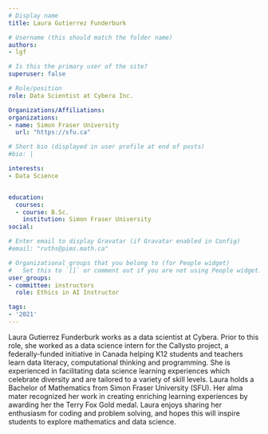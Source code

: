 ```yaml
---
# Display name
title: Laura Gutierrez Funderburk

# Username (this should match the folder name)
authors:
- lgf

# Is this the primary user of the site?
superuser: false

# Role/position
role: Data Scientist at Cybera Inc.

Organizations/Affiliations:
organizations:
- name: Simon Fraser University
  url: "https://sfu.ca"

# Short bio (displayed in user profile at end of posts)
#bio: |

interests:
- Data Science


education:
  courses:
  - course: B.Sc.
    institution: Simon Fraser University
social:

# Enter email to display Gravatar (if Gravatar enabled in Config)
#email: "ruths@pims.math.ca"

# Organizational groups that you belong to (for People widget)
#   Set this to `[]` or comment out if you are not using People widget.
user_groups:
- committee: instructors
  role: Ethics in AI Instructor

tags:
- '2021'
---
```

Laura Gutierrez Funderburk works as a data scientist at Cybera. Prior to this
role, she worked  as a data science intern for the Callysto project, a
federally-funded initiative in Canada helping K12 students and teachers learn
data literacy, computational thinking and programming. She is experienced in
facilitating data science learning experiences which celebrate diversity and are
tailored to a variety of skill levels. Laura holds a Bachelor of Mathematics
from Simon Fraser University (SFU). Her alma mater recognized her work in
creating enriching learning experiences by awarding her the Terry Fox Gold
medal. Laura enjoys sharing her enthusiasm for coding and problem solving, and
hopes this will inspire students to explore mathematics and data science.
